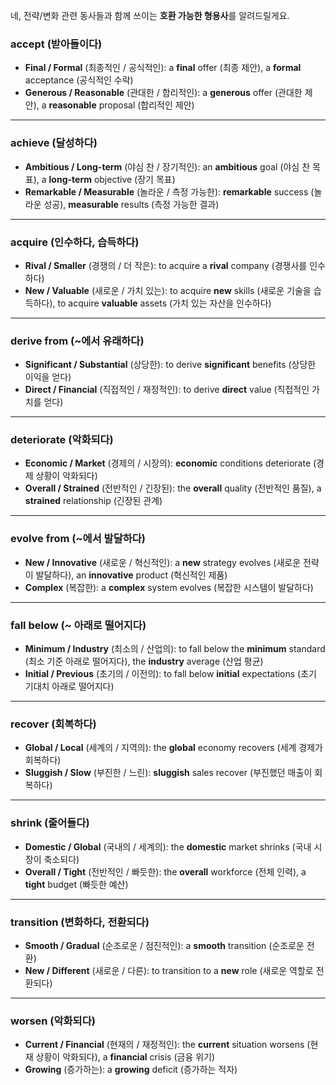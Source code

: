 네, 전략/변화 관련 동사들과 함께 쓰이는 **호환 가능한 형용사**를 알려드릴게요.

### **accept (받아들이다)**

- **Final / Formal** (최종적인 / 공식적인): a **final** offer (최종 제안), a **formal** acceptance (공식적인 수락)
- **Generous / Reasonable** (관대한 / 합리적인): a **generous** offer (관대한 제안), a **reasonable** proposal (합리적인 제안)

---

### **achieve (달성하다)**

- **Ambitious / Long-term** (야심 찬 / 장기적인): an **ambitious** goal (야심 찬 목표), a **long-term** objective (장기 목표)
- **Remarkable / Measurable** (놀라운 / 측정 가능한): **remarkable** success (놀라운 성공), **measurable** results (측정 가능한 결과)

---

### **acquire (인수하다, 습득하다)**

- **Rival / Smaller** (경쟁의 / 더 작은): to acquire a **rival** company (경쟁사를 인수하다)
- **New / Valuable** (새로운 / 가치 있는): to acquire **new** skills (새로운 기술을 습득하다), to acquire **valuable** assets (가치 있는 자산을 인수하다)

---

### **derive from (~에서 유래하다)**

- **Significant / Substantial** (상당한): to derive **significant** benefits (상당한 이익을 얻다)
- **Direct / Financial** (직접적인 / 재정적인): to derive **direct** value (직접적인 가치를 얻다)

---

### **deteriorate (악화되다)**

- **Economic / Market** (경제의 / 시장의): **economic** conditions deteriorate (경제 상황이 악화되다)
- **Overall / Strained** (전반적인 / 긴장된): the **overall** quality (전반적인 품질), a **strained** relationship (긴장된 관계)

---

### **evolve from (~에서 발달하다)**

- **New / Innovative** (새로운 / 혁신적인): a **new** strategy evolves (새로운 전략이 발달하다), an **innovative** product (혁신적인 제품)
- **Complex** (복잡한): a **complex** system evolves (복잡한 시스템이 발달하다)

---

### **fall below (~ 아래로 떨어지다)**

- **Minimum / Industry** (최소의 / 산업의): to fall below the **minimum** standard (최소 기준 아래로 떨어지다), the **industry** average (산업 평균)
- **Initial / Previous** (초기의 / 이전의): to fall below **initial** expectations (초기 기대치 아래로 떨어지다)

---

### **recover (회복하다)**

- **Global / Local** (세계의 / 지역의): the **global** economy recovers (세계 경제가 회복하다)
- **Sluggish / Slow** (부진한 / 느린): **sluggish** sales recover (부진했던 매출이 회복하다)

---

### **shrink (줄어들다)**

- **Domestic / Global** (국내의 / 세계의): the **domestic** market shrinks (국내 시장이 축소되다)
- **Overall / Tight** (전반적인 / 빠듯한): the **overall** workforce (전체 인력), a **tight** budget (빠듯한 예산)

---

### **transition (변화하다, 전환되다)**

- **Smooth / Gradual** (순조로운 / 점진적인): a **smooth** transition (순조로운 전환)
- **New / Different** (새로운 / 다른): to transition to a **new** role (새로운 역할로 전환되다)

---

### **worsen (악화되다)**

- **Current / Financial** (현재의 / 재정적인): the **current** situation worsens (현재 상황이 악화되다), a **financial** crisis (금융 위기)
- **Growing** (증가하는): a **growing** deficit (증가하는 적자)
